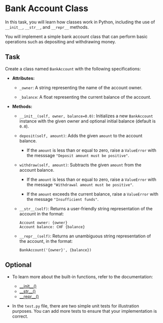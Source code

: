 # Bank Account Class

In this task, you will learn how classes work in Python, including the use of `__init__`, `__str__`, and `__repr__`
methods.

You will implement a simple bank account class that can perform basic operations such as depositing and withdrawing
money.

## Task

Create a class named `BankAccount` with the following specifications:

- **Attributes:**

    - `_owner`: A string representing the name of the account owner.

    - `_balance`: A float representing the current balance of the account.

- **Methods:**

    - `__init__(self, owner, balance=0.0)`: Initializes a new `BankAccount` instance with the given owner and optional
      initial balance (default is `0.0`).

    - `deposit(self, amount)`: Adds the given `amount` to the account balance.

        - If the `amount` is less than or equal to zero, raise a `ValueError` with the messsage
          `"Deposit amount must be positive"`.

    - `withdraw(self, amount)`: Subtracts the given `amount` from the account balance.

        - If the `amount` is less than or equal to zero, raise a `ValueError` with the message
          `"Withdrawal amount must be positive"`.

        - If the `amount` exceeds the current balance, raise a `ValueError` with the message `"Insufficient funds"`.

    - `__str__(self)`: Returns a user-friendly string representation of the account in the format:

      ```
      Account owner: {owner}
      Account balance: CHF {balance}
      ```

    - `__repr__(self)`: Returns an unambiguous string representation of the account, in the format:

      ```
      BankAccount('{owner}', {balance})
      ```

## Optional

- To learn more about the built-in functions, refer to the documentation:
    - [\_\_init__()](https://docs.python.org/3/reference/datamodel.html#object.__init__)
    - [\_\_str__()](https://docs.python.org/3/reference/datamodel.html#object.__repr__)
    - [\_\_repr__()](https://docs.python.org/3/reference/datamodel.html#object.__repr__)

- In the `test.py` file, there are two simple unit tests for illustration purposes. You can add more tests to ensure
  that your implementation is correct.
